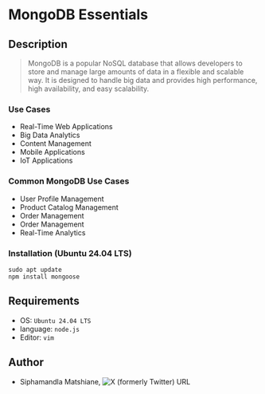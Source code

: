 # MongoDB Essentials

## Description
> MongoDB is a popular NoSQL database that allows developers to store and manage large amounts of data in a flexible and scalable way. It is designed to handle big data and provides high performance, high availability, and easy scalability.

### Use Cases
- Real-Time Web Applications
- Big Data Analytics
- Content Management
- Mobile Applications
- IoT Applications

### Common MongoDB Use Cases
- User Profile Management
- Product Catalog Management
- Order Management
- Order Management
- Real-Time Analytics

### Installation (Ubuntu 24.04 LTS)
```
sudo apt update
npm install mongoose
```

## Requirements
- OS: `Ubuntu 24.04 LTS`
- language: `node.js`
- Editor: `vim`

## Author
- Siphamandla Matshiane, ![X (formerly Twitter) URL](https://img.shields.io/twitter/url?url=https%3A%2F%2Fx.com%2FSiphamandl76892)
